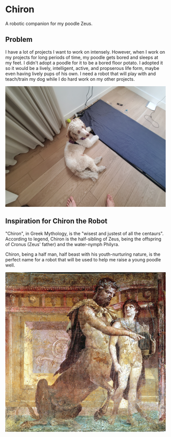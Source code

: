 # Chiron

A robotic companion for my poodle Zeus. 

## Problem

I have a lot of projects I want to work on intensely. However, when I work on my projects for long periods of time, my poodle gets bored and sleeps at my feet. I didn't adopt a poodle for it to be a bored floor potato. I adopted it so it would be a lively, intelligent, active, and propserous life form, maybe even having lively pups of his own. I need a robot that will play with and teach/train my dog while I do hard work on my other projects. 

![](meta/pics/zeus/floor.jpg)

## Inspiration for Chiron the Robot

"Chiron", in Greek Mythology, is the "wisest and justest of all the centaurs". According to legend, Chiron is the half-sibling of Zeus, being the offspring of Cronus (Zeus' father) and the water-nymph Philyra.

Chiron, being a half man, half beast with his youth-nurturing nature, is the perfect name for a robot that will be used to help me raise a young poodle well.

![](meta/pics/chiron_the_greek_myth/Chiron_tutoring_Achilleus.jpg)

